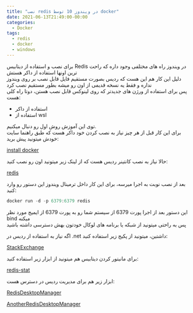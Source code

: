 ```yaml
---
title: "نصب redis در ویندوز 10 توسط docker"
date: 2021-06-13T21:49:00-00:00
categories:
  - Docker
tags:
  - redis
  - docker
  - windows
---
```


برای نصب و استفاده از دیتابیس Redis در ویندوز راه های مختلفی وجود داره که راحت ترین اونها استفاده از داکر هستش  
دلیل این کار هم این هست که ردیس بصورت مستقیم فایل قابل نصب بر روی ویندوز نداره و فقط یه نسخه قدیمی از اون رو میشه بطور مستقیم نصب کرد  
پس برای استفاده از ورژن های جدیدتر که روی لینوکس قابل نصب هستن، دوتا راه کلی هست:  

 - استفاده از داکر
 - استفاده از wsl

توی این آموزش روش اول رو دنبال میکنیم.  
برای این کار قبل از هر چیز نیاز به نصب کردن خود داکر هست که طبق راهنما سایت خودش میتونید پیش برید:  

[install docker](https://docs.docker.com/docker-for-windows/install/)  

حالا نیاز به نصب کانتینر ردیس هست که از لینک زیر میتونید اون رو نصب کنید:  

[redis](https://hub.docker.com/_/redis)  

بعد از نصب نوبت به اجرا میرسه، برای این کار داخل ترمینال ویندوز این دستور رو وارد کنید:  

```c#
docker run -d -p 6379:6379 redis
```

این دستور بعد از اجرا پورت 6379 از سیستم شما رو به پورت 6379 از ایمیج مورد نظر bind میکنه  
پس به راحتی میتونید از شبکه یا برنامه های لوکال خودتون بهش دسترسی داشته باشید  

اگه نیاز به استفاده از ردیس در .net داشتین، میتونید از پکیج زیر استفاده کنید:  

[StackExchange](https://github.com/StackExchange/StackExchange.Redis)  

برای مانیتور کردن دیتابیس هم میتونید از ابزار زیر استفاده کنید:  

[redis-stat](https://github.com/junegunn/redis-stat)  

ابزار زیر هم برای مدیریت ردیس در دسترس هست:  

[RedisDesktopManager](https://github.com/uglide/RedisDesktopManager)  

[AnotherRedisDesktopManager](https://github.com/qishibo/AnotherRedisDesktopManager)  
